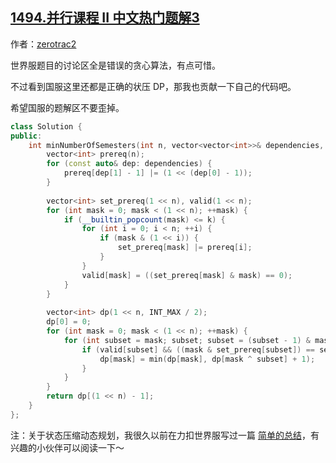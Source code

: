 ## [1494.并行课程 II 中文热门题解3](https://leetcode.cn/problems/parallel-courses-ii/solutions/100000/zhuang-tai-ya-suo-dong-tai-gui-hua-mei-ju-zi-ji-by)

作者：[zerotrac2](https://leetcode.cn/u/zerotrac2)

世界服题目的讨论区全是错误的贪心算法，有点可惜。

不过看到国服这里还都是正确的状压 DP，那我也贡献一下自己的代码吧。

希望国服的题解区不要歪掉。

```C++ [sol1-C++]
class Solution {
public:
    int minNumberOfSemesters(int n, vector<vector<int>>& dependencies, int k) {
        vector<int> prereq(n);
        for (const auto& dep: dependencies) {
            prereq[dep[1] - 1] |= (1 << (dep[0] - 1));
        }
        
        vector<int> set_prereq(1 << n), valid(1 << n);
        for (int mask = 0; mask < (1 << n); ++mask) {
            if (__builtin_popcount(mask) <= k) {
                for (int i = 0; i < n; ++i) {
                    if (mask & (1 << i)) {
                        set_prereq[mask] |= prereq[i];
                    }
                }
                valid[mask] = ((set_prereq[mask] & mask) == 0);
            }
        }
        
        vector<int> dp(1 << n, INT_MAX / 2);
        dp[0] = 0;
        for (int mask = 0; mask < (1 << n); ++mask) {
            for (int subset = mask; subset; subset = (subset - 1) & mask) {
                if (valid[subset] && ((mask & set_prereq[subset]) == set_prereq[subset])) {
                    dp[mask] = min(dp[mask], dp[mask ^ subset] + 1);
                }
            }
        }
        return dp[(1 << n) - 1];
    }
};
```

注：关于状态压缩动态规划，我很久以前在力扣世界服写过一篇 [简单的总结](https://leetcode.com/problems/maximum-students-taking-exam/discuss/503686/a-simple-tutorial-on-this-bitmasking-problem)，有兴趣的小伙伴可以阅读一下～